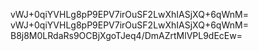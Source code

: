 vWJ+0qiYVHLg8pP9EPV7irOuSF2LwXhIASjXQ+6qWnM=
vWJ+0qiYVHLg8pP9EPV7irOuSF2LwXhIASjXQ+6qWnM=
B8j8M0LRdaRs9OCBjXgoTJeq4/DmAZrtMlVPL9dEcEw=
